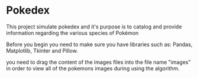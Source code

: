 # Pokedex

This project simulate pokedex and it's purpose is to catalog and provide information regarding the various species of Pokémon

Before you begin you need to make sure you have libraries such as:
Pandas, Matplotlib, Tkinter and Pillow.

you need to drag the content of the images files into the file name "images" in order to view all of the pokemons images during using the algorithm.

